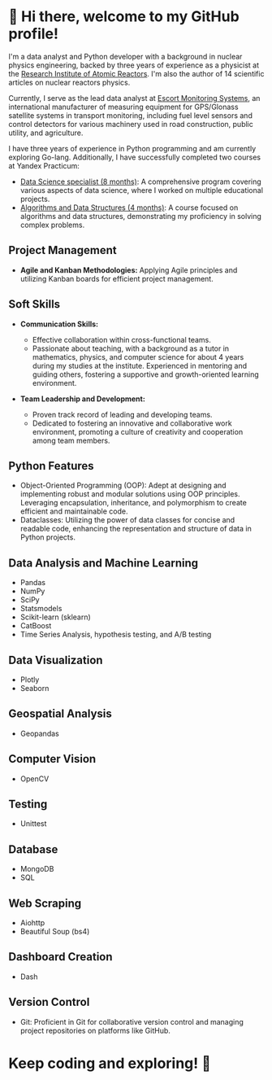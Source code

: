 # 👋 Hi there, welcome to my GitHub profile! 

I'm a data analyst and Python developer with a background in nuclear physics engineering, backed by three years of experience as a physicist at the [Research Institute of Atomic Reactors](https://www.niiar.ru/eng). I'm also the author of 14 scientific articles on nuclear reactors physics. 

Currently, I serve as the lead data analyst at [Escort Monitoring Systems](https://www.fmeter.ru/en/), an international manufacturer of measuring equipment for GPS/Glonass satellite systems in transport monitoring, including fuel level sensors and control detectors for various machinery used in road construction, public utility, and agriculture.

I have three years of experience in Python programming and am currently exploring Go-lang. Additionally, I have successfully completed two courses at Yandex Practicum:

- [Data Science specialist (8 months)](https://github.com/IgorMitrofanov/YandexPracticumDS26-study): A comprehensive program covering various aspects of data science, where I worked on multiple educational projects.
- [Algorithms and Data Structures (4 months)](https://github.com/IgorMitrofanov/yandex-algorithms): A course focused on algorithms and data structures, demonstrating my proficiency in solving complex problems.

## Project Management 
- **Agile and Kanban Methodologies:** Applying Agile principles and utilizing Kanban boards for efficient project management.

## Soft Skills

- **Communication Skills:**
  - Effective collaboration within cross-functional teams.
  - Passionate about teaching, with a background as a tutor in mathematics, physics, and computer science for about 4 years during my studies at the institute. Experienced in mentoring and guiding others, fostering a supportive and growth-oriented learning environment.

- **Team Leadership and Development:**
  - Proven track record of leading and developing teams.
  - Dedicated to fostering an innovative and collaborative work environment, promoting a culture of creativity and cooperation among team members.

 
## Python Features
- Object-Oriented Programming (OOP): Adept at designing and implementing robust and modular solutions using OOP principles. Leveraging encapsulation, inheritance, and polymorphism to create efficient and maintainable code.
- Dataclasses: Utilizing the power of data classes for concise and readable code, enhancing the representation and structure of data in Python projects.

## Data Analysis and Machine Learning
- Pandas
- NumPy
- SciPy
- Statsmodels
- Scikit-learn (sklearn)
- CatBoost
- Time Series Analysis, hypothesis testing, and A/B testing

## Data Visualization
- Plotly
- Seaborn

## Geospatial Analysis
- Geopandas

## Computer Vision
- OpenCV

## Testing
- Unittest

## Database
- MongoDB
- SQL

## Web Scraping
- Aiohttp
- Beautiful Soup (bs4)

## Dashboard Creation
- Dash

## Version Control
- Git: Proficient in Git for collaborative version control and managing project repositories on platforms like GitHub.

# Keep coding and exploring! 🚀



<!--
**IgorMitrofanov/IgorMitrofanov** is a ✨ _special_ ✨ repository because its `README.md` (this file) appears on your GitHub profile.

Here are some ideas to get you started:

- 🔭 I’m currently working on ...
- 🌱 I’m currently learning ...
- 👯 I’m looking to collaborate on ...
- 🤔 I’m looking for help with ...
- 💬 Ask me about ...
- 📫 How to reach me: ...
- 😄 Pronouns: ...
- ⚡ Fun fact: ...
-->
